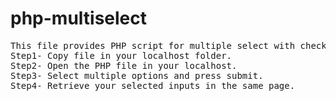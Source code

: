 # php-multiselect
<pre>
This file provides PHP script for multiple select with checkbox.
Step1- Copy file in your localhost folder.
Step2- Open the PHP file in your localhost.
Step3- Select multiple options and press submit.
Step4- Retrieve your selected inputs in the same page.
</pre>
